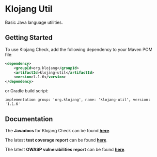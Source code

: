 # Klojang Util

Basic Java language utilities.

## Getting Started

To use Klojang Check, add the following dependency to your Maven POM file:

```xml
<dependency>
    <groupId>org.klojang</groupId>
    <artifactId>klojang-util</artifactId>
    <version>1.1.6</version>
</dependency>
```

or Gradle build script:

```
implementation group: 'org.klojang', name: 'klojang-util', version: '1.1.6'
```

## Documentation

The **Javadocs** for Klojang Check can be
found **[here](https://klojang4j.github.io/klojang-util/api)**.

The latest **test coverage report** can be
found **[here](https://klojang4j.github.io/klojang-util/coverage)**.

The latest **OWASP vulnerabilities report** can be
found **[here](https://klojang4j.github.io/klojang-util/vulnerabilities/dependency-check-report.html)**.


